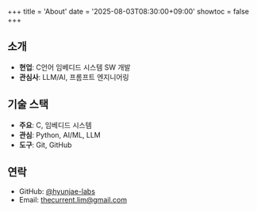 +++
title = 'About'
date = '2025-08-03T08:30:00+09:00'
showtoc = false
+++

## 소개

- **현업**: C언어 임베디드 시스템 SW 개발
- **관심사**: LLM/AI, 프롬프트 엔지니어링

## 기술 스택

- **주요**: C, 임베디드 시스템
- **관심**: Python, AI/ML, LLM
- **도구**: Git, GitHub

## 연락

- GitHub: [@hyunjae-labs](https://github.com/hyunjae-labs)
- Email: thecurrent.lim@gmail.com